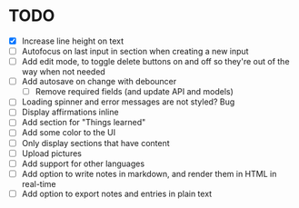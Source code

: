 # TODO

- [x] Increase line height on text
- [ ] Autofocus on last input in section when creating a new input
- [ ] Add edit mode, to toggle delete buttons on and off so they're out of the way when not needed
- [ ] Add autosave on change with debouncer
  - [ ] Remove required fields (and update API and models)
- [ ] Loading spinner and error messages are not styled? Bug
- [ ] Display affirmations inline
- [ ] Add section for "Things learned"
- [ ] Add some color to the UI
- [ ] Only display sections that have content
- [ ] Upload pictures
- [ ] Add support for other languages
- [ ] Add option to write notes in markdown, and render them in HTML in real-time
- [ ] Add option to export notes and entries in plain text
